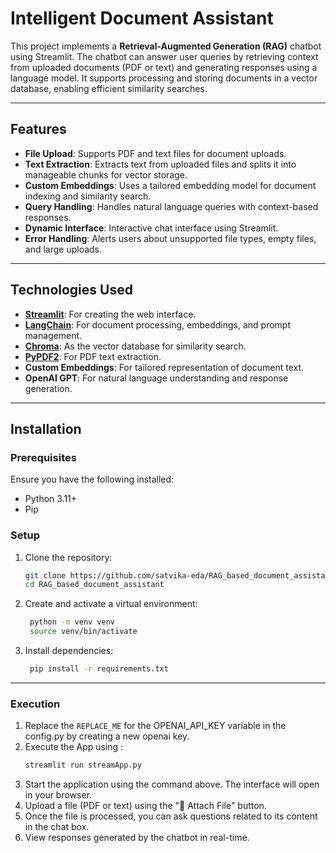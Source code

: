# Intelligent Document Assistant 

This project implements a **Retrieval-Augmented Generation (RAG)** chatbot using Streamlit. The chatbot can answer user queries by retrieving context from uploaded documents (PDF or text) and generating responses using a language model. It supports processing and storing documents in a vector database, enabling efficient similarity searches.

---

## Features

- **File Upload**: Supports PDF and text files for document uploads.
- **Text Extraction**: Extracts text from uploaded files and splits it into manageable chunks for vector storage.
- **Custom Embeddings**: Uses a tailored embedding model for document indexing and similarity search.
- **Query Handling**: Handles natural language queries with context-based responses.
- **Dynamic Interface**: Interactive chat interface using Streamlit.
- **Error Handling**: Alerts users about unsupported file types, empty files, and large uploads.

---

## Technologies Used

- **[Streamlit](https://streamlit.io/)**: For creating the web interface.
- **[LangChain](https://langchain.com/)**: For document processing, embeddings, and prompt management.
- **[Chroma](https://www.trychroma.com/)**: As the vector database for similarity search.
- **[PyPDF2](https://pypi.org/project/PyPDF2/)**: For PDF text extraction.
- **Custom Embeddings**: For tailored representation of document text.
- **OpenAI GPT**: For natural language understanding and response generation.

---

## Installation

### Prerequisites

Ensure you have the following installed:
- Python 3.11+
- Pip

### Setup

1. Clone the repository:
   ```bash
   git clone https://github.com/satvika-eda/RAG_based_document_assistant.git
   cd RAG_based_document_assistant
   ```

2. Create and activate a virtual environment:
   ```bash
    python -m venv venv
    source venv/bin/activate  
    ```

3. Install dependencies:
   ```bash
    pip install -r requirements.txt
    ```
---

### Execution
1. Replace the `REPLACE_ME` for the OPENAI_API_KEY variable in the config.py by creating a new openai key.
2. Execute the App using :
    ```bash
    streamlit run streamApp.py
    ```
3. Start the application using the command above. The interface will open in your browser.
4. Upload a file (PDF or text) using the "📎 Attach File" button.
5. Once the file is processed, you can ask questions related to its content in the chat box.
6. View responses generated by the chatbot in real-time.